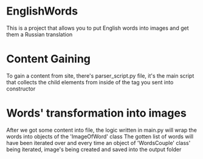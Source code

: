 # EnglishWords

This is a project that allows you to put English words into images and get them a Russian translation

# Content Gaining

To gain a content from site, there's parser_script.py file, it's the main script that collects the child elements from inside of the tag you sent into constructor

# Words' transformation into images

After we got some content into file, the logic written in main.py will wrap the words into objects of the 'ImageOfWord' class
The gotten list of words will have been iterated over and every time an object of 'WordsCouple' class' being iterated, image's being created and saved into the output folder

